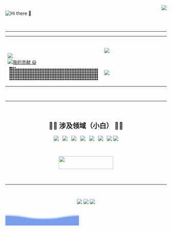 <!--# Hi there 👋-->
<p align="center">
    <img src="https://weather-icon.journeyad.repl.co/@hunan?v=1" align="right"><br>
    <img src="https://readme-typing-svg.herokuapp.com?font=Microsoft+Yahei&size=40&color=38C2FFFF&vCenter=true&lines=Hi+there+%F0%9F%91%8B" 
       alt="Hi there 👋" align="left"/>
<br>
<br>
<br>
</p>

---



<table align="center">
<tr>
<!--功勋墙-->
<td width="60%" border="none">
  <a href="https://github.com/xiaoji235">
    <img src="https://github-readme-stats.vercel.app/api?username=xiaoji235&theme=gruvbox&show_icons=true" style="max-width: 100%;display: flex;float: left;margin-top: 50px;"/>
<br>
<br>
<br>
<br>
<!--### 我的贡献 😃-->
    <img src="https://readme-typing-svg.herokuapp.com?font=Microsoft+Yahei&size=30&color=2C974B&vCenter=true&lines=%E6%88%91%E7%9A%84%E8%B4%A1%E7%8C%AE+%F0%9F%98%83" 
       alt="我的贡献 😃" />
<!--贪吃蛇-->   
    <a href="https://github.com/marketplace/actions/generate-snake-game-from-github-contribution-grid">
    <img src="https://raw.githubusercontent.com/xiaoji235/xiaoji235/output/github-contribution-grid-snake.svg" align="center" alt="Contribution eating Snake" />
    </a>
</td>
 
 
 <!--ralsei-->
 <td width="40%">
 <img src="https://dl.img.timecdn.cn/2022/01/25/ralsei.gif!h.webp" align="center" width="300px"/>
<br>
<br>
<br>
<br>
 <!--计数牌-->
<a href="https://b23.tv/baqD8N8">
<img src="https://stats.justsong.cn/api/bilibili/?id=420259074" align="center"></a>
 </td>
</tr>
</table>
<br>


---
<br>
<h2 align="center">
  👨‍💻   涉及领域（小白）  👨‍💻
 </h2>
 
 <!--havicons-->
 <p align="center">
<a href="#"/><img src="https://cdn.jsdelivr.net/gh/tandpfun/skill-icons/icons/Photoshop.svg" width="40"/></a>&nbsp;&nbsp;
<a href="#"/><img src="https://cdn.jsdelivr.net/gh/tandpfun/skill-icons/icons/RaspberryPi-Dark.svg" width="40"/></a>&nbsp;&nbsp;
<a href="#"/><img src="https://cdn.jsdelivr.net/gh/tandpfun/skill-icons/icons/css.svg" width="40"/></a>&nbsp;&nbsp;
<a href="#"/><img src="https://cdn.jsdelivr.net/gh/tandpfun/skill-icons/icons/HTML.svg" width="40"/></a>&nbsp;&nbsp;
<a href="#"/><img src="https://cdn.jsdelivr.net/gh/tandpfun/skill-icons/icons/Vercel-Dark.svg" width="40"/></a>&nbsp;&nbsp;
<a href="#"/><img src="https://cdn.jsdelivr.net/gh/tandpfun/skill-icons/icons/Github-Dark.svg" width="40"/></a>&nbsp;&nbsp;
<a href="#"/><img src="https://cdn.jsdelivr.net/gh/tandpfun/skill-icons/icons/Nginx.svg" width="40"/></a>
<a href="#"/><img src="https://cdn.jsdelivr.net/gh/tandpfun/skill-icons/icons/wordpress.svg" width="40"/></a>
</p>


<br>
<!--前往主页-->
<p align="center"> 
<a href="https://xiaoji235.github.io"/><img src="https://img.shields.io/badge/%E5%89%8D%E5%BE%80%E6%88%91%E7%9A%84%E4%B8%BB%E9%A1%B5-000?style=for-the-badge&logo=ghost&logoColor=yellow" width="170px" height="40px"/></a>
</p>
<br>

---
<br>
<!--计数君-->
<p align="center"> 
<img src="https://readme-typing-svg.herokuapp.com/?font=microsoft+yahei&size=30&center=true&vCenter=true&width=180&height=33&lines=%E6%82%A8%E6%98%AF%E8%BF%99%E9%87%8C%E7%9A%84%E7%AC%AC" style="max-width: 100%;">
  <img src="https://profile-counter.glitch.me/xiaoji235/count.svg" />
    <img src="https://readme-typing-svg.herokuapp.com/?font=microsoft+yahei&size=30&center=true&vCenter=true&width=230&height=33&lines=%E4%BD%8DGuest%EF%BC%81%E6%AC%A2%E8%BF%8E%EF%BC%81" style="max-width: 100%;">
</p>
  
![buttom wave](https://github.com/xiaoji235/xiaoji235/blob/main/wave.svg?raw=true)
